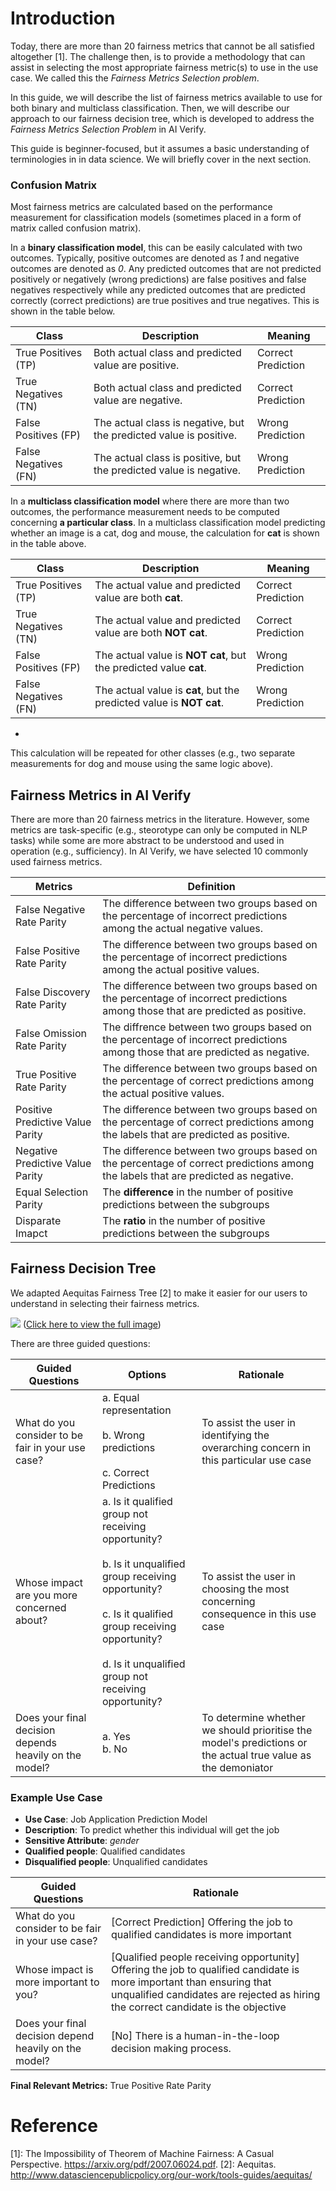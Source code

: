 # Introduction
Today, there are more than 20 fairness metrics that cannot be all satisfied altogether [1]. The challenge then, is to provide a methodology that can assist in selecting the most appropriate fairness metric(s) to use in the use case. We called this the *Fairness Metrics Selection problem*.

In this guide, we will describe the list of fairness metrics available to use for both binary and multiclass classification. Then, we will describe our approach to our fairness decision tree, which is developed to address the *Fairness Metrics Selection Problem* in AI Verify.

This guide is beginner-focused, but it assumes a basic understanding of terminologies in in data science. We will briefly cover in the next section.

### Confusion Matrix
Most fairness metrics are calculated based on the performance measurement for classification models (sometimes placed in a form of matrix called confusion matrix).

In a **binary classification model**, this can be easily calculated with two outcomes. Typically, positive outcomes are denoted as *1* and negative outcomes are denoted as *0*. Any predicted outcomes that are not predicted positively or negatively (wrong predictions) are false positives and false negatives respectively while any predicted outcomes that are predicted correctly (correct predictions) are true positives and true negatives. This is shown in the table below.

| Class      | Description | Meaning | 
| ----------- | ----------- | ----------- |
| True Positives (TP)     | Both actual class and predicted value are positive.      | Correct Prediction       |
| True Negatives (TN)     | Both actual class and predicted value are negative.      | Correct Prediction       |
| False Positives (FP)     | The actual class is negative, but the predicted value is positive.     | Wrong Prediction       |
| False Negatives (FN)     | The actual class is positive, but the predicted value is negative.     | Wrong Prediction       |

In a **multiclass classification model** where there are more than two outcomes, the performance measurement needs to be computed concerning **a particular class**. In a multiclass classification model predicting whether an image is a cat, dog and mouse, the calculation for **cat** is shown in the table above.

| Class      | Description | Meaning | 
| ----------- | ----------- | ----------- |
| True Positives (TP)     |  The actual value and predicted value are both **cat**.     | Correct Prediction       |
| True Negatives (TN)     | The actual value and predicted value are both **NOT cat**.     | Correct Prediction       |
| False Positives (FP)     | The actual value is **NOT cat**, but the predicted value **cat**.    | Wrong Prediction       |
| False Negatives (FN)     | The actual value is **cat**, but the predicted value is **NOT cat**.     | Wrong Prediction       |
-
This calculation will be repeated for other classes (e.g., two separate measurements for dog and mouse using the same logic above).

## Fairness Metrics in AI Verify

There are more than 20 fairness metrics in the literature. However, some metrics are task-specific (e.g., steorotype can only be computed in NLP tasks) while some are more abstract to be understood and used in operation (e.g., sufficiency). In AI Verify, we have selected 10 commonly used fairness metrics.

| Metrics     | Definition | 
| -----------  | ----------- |
| False Negative Rate Parity | The difference between two groups based on the percentage of incorrect predictions among the actual negative values.|
| False Positive Rate Parity | The difference between two groups based on the percentage of incorrect predictions among the actual positive values. |
| False Discovery Rate Parity | The difference between two groups based on the percentage of incorrect predictions among those that are predicted as positive. |
| False Omission Rate Parity | The diffrence between two groups based on the percentage of incorrect predictions among those that are predicted as negative. |
| True Positive Rate Parity | The difference between two groups based on the percentage of correct predictions among the actual positive values. |
| Positive Predictive Value Parity | The difference between two groups based on the percentage of correct predictions among the labels that are predicted as positive. |
| Negative Predictive Value Parity | The difference between two groups based on the percentage of correct predictions among the labels that are predicted as negative. |
| Equal Selection Parity     | The **difference** in the number of positive predictions between the subgroups  |
| Disparate Imapct     |  The **ratio** in the number of positive predictions between the subgroups  |

## Fairness Decision Tree

We adapted Aequitas Fairness Tree [2] to make it easier for our users to understand in selecting their fairness metrics. 

![](../images/../../../images/fairness_tree.png)
([Click here to view the full image](../images/../../../images/fairness_tree.png))

There are three guided questions:

| Guided Questions     | Options | Rationale |  
| -----------  | ----------- | --- | 
| What do you consider to be fair in your use case?  | a. Equal representation<br/><br/>b. Wrong predictions<br/><br/>c. Correct Predictions | To assist the user in identifying the overarching concern in this particular use case  |
| Whose impact are you more concerned about?  | a. Is it qualified group not receiving opportunity?<br/><br/>b. Is it unqualified group receiving opportunity?<br/><br/>c. Is it qualified group receiving opportunity?<br/><br/>d. Is it unqualified group not receiving opportunity? | To assist the user in choosing the most concerning consequence in this use case |
| Does your final decision depends heavily on the model?  | a. Yes<br/>b. No | To determine whether we should prioritise the model's predictions or the actual true value as the demoniator |

### Example Use Case

- **Use Case**: Job Application Prediction Model
- **Description**: To predict whether this individual will get the job
- **Sensitive Attribute**: *gender*
- **Qualified people**: Qualified candidates
- **Disqualified people**: Unqualified candidates

| Guided Questions    | Rationale |  
| -----------  | ----------- |
| What do you consider to be fair in your use case?    | [Correct Prediction] Offering the job to qualified candidates is more important |  
| Whose impact is more important to you?    | [Qualified people receiving opportunity] Offering the job to qualified candidate is more important than ensuring that unqualified candidates are rejected as hiring the correct candidate is the objective | 
| Does your final decision depend heavily on the model?    | [No] There is a human-in-the-loop decision making process. | 

**Final Relevant Metrics:** True Positive Rate Parity


# Reference
[1]: The Impossibility of Theorem of Machine Fairness: A Casual Perspective. https://arxiv.org/pdf/2007.06024.pdf.
[2]: Aequitas. http://www.datasciencepublicpolicy.org/our-work/tools-guides/aequitas/